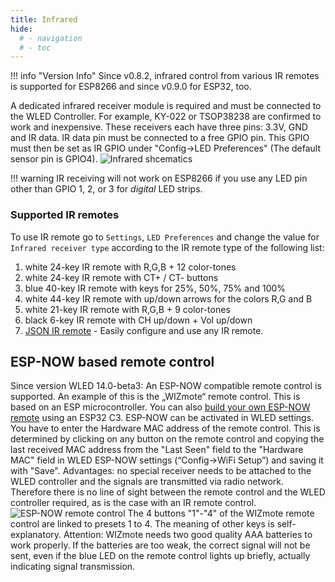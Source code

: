 ```yaml
---
title: Infrared
hide:
  # - navigation
  # - toc
---
```



!!! info "Version Info"
    Since v0.8.2, infrared control from various IR remotes is supported for ESP8266 and since v0.9.0 for ESP32, too.

A dedicated infrared receiver module is required and must be connected to the WLED Controller. For example, KY-022 or TSOP38238 are confirmed to work and inexpensive. These receivers each have three pins: 3.3V, GND and IR data. IR data pin must be connected to a free GPIO pin. This GPIO must then be set as IR GPIO under "Config->LED Preferences" (The default sensor pin is GPIO4).
![Infrared shcematics](../assets/images/content/pic13.jpg)

!!! warning
    IR receiving will not work on ESP8266 if you use any LED pin other than GPIO 1, 2, or 3 for _digital_ LED strips.

### Supported IR remotes

To use IR remote go to `Settings`, `LED Preferences` and change the value for `Infrared receiver type` according to the IR remote type of the following list:

1. white 24-key IR remote with R,G,B + 12 color-tones  
2. white 24-key IR remote with CT+ / CT- buttons  
3. blue 40-key IR remote with keys for 25%, 50%, 75% and 100%  
4. white 44-key IR remote with up/down arrows for the colors R,G and B  
5. white 21-key IR remote with R,G,B + 9 color-tones  
6. black 6-key IR remote with CH up/down + Vol up/down  
7. [JSON IR remote](json-ir/json_infrared.md) - Easily configure and use any IR remote.  

## ESP-NOW based remote control
Since version WLED 14.0-beta3: An ESP-NOW compatible remote control is supported. An example of this is the „WIZmote“ remote control. This is based on an ESP microcontroller. You can also [build your own ESP-NOW remote](https://github.com/DedeHai/WLED-ESPNow-Remote) using an ESP32 C3. ESP-NOW can be activated in WLED settings. You have to enter the Hardware MAC address of the remote control. This is determined by clicking on any button on the remote control and copying the last received MAC address from the "Last Seen" field to the "Hardware MAC" field in WLED ESP-NOW settings (“Config->WiFi Setup”) and saving it with "Save". Advantages: no special receiver needs to be attached to the WLED controller and the signals are transmitted via radio network. Therefore there is no line of sight between the remote control and the WLED controller required, as is the case with an IR remote control.
![ESP-NOW remote control](../assets/images/content/pic14.jpg)
The 4 buttons "1"-"4" of the WIZmote remote control are linked to presets 1 to 4. The meaning of other keys is self-explanatory. Attention: WIZmote needs two good quality AAA batteries to work properly. If the batteries are too weak, the correct signal will not be sent, even if the blue LED on the remote control lights up briefly, actually indicating signal transmission.
